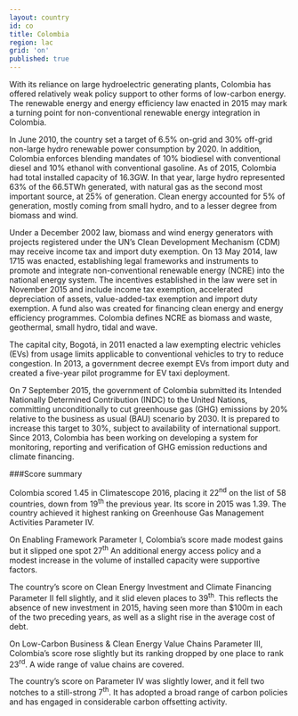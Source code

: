 ```yaml
---
layout: country
id: co
title: Colombia
region: lac
grid: 'on'
published: true
---
```


With its reliance on large hydroelectric generating plants, Colombia has offered relatively weak policy support to other forms of low-carbon energy. The renewable energy and energy efficiency law enacted in 2015 may mark a turning point for non-conventional renewable energy integration in Colombia.

In June 2010, the country set a target of 6.5% on-grid and 30% off-grid non-large hydro renewable power consumption by 2020. In addition, Colombia enforces blending mandates of 10% biodiesel with conventional diesel and 10% ethanol with conventional gasoline.
As of 2015, Colombia had total installed capacity of 16.3GW. In that year, large hydro represented 63% of the 66.5TWh generated, with natural gas as the second most important source, at 25% of generation. Clean energy accounted for 5% of generation, mostly coming from small hydro, and to a lesser degree from biomass and wind.

Under a December 2002 law, biomass and wind energy generators with projects registered under the UN’s Clean Development Mechanism (CDM) may receive income tax and import duty exemption. On 13 May 2014, law 1715 was enacted, establishing legal frameworks and instruments to promote and integrate non-conventional renewable energy (NCRE) into the national energy system. The incentives established in the law were set in November 2015 and include income tax exemption, accelerated depreciation of assets, value-added-tax exemption and import duty exemption. A fund also was created for financing clean energy and energy efficiency programmes. Colombia defines NCRE as biomass and waste, geothermal, small hydro, tidal and wave.

The capital city, Bogotá, in 2011 enacted a law exempting electric vehicles (EVs) from usage limits applicable to conventional vehicles to try to reduce congestion. In 2013, a government decree exempt EVs from import duty and created a five-year pilot programme for EV taxi deployment.

On 7 September 2015, the government of Colombia submitted its Intended Nationally Determined Contribution (INDC) to the United Nations, committing unconditionally to cut greenhouse gas (GHG) emissions by 20% relative to the business as usual (BAU) scenario by 2030. It is prepared to increase this target to 30%, subject to availability of international support. Since 2013, Colombia has been working on developing a system for monitoring, reporting and verification of GHG emission reductions and climate financing. 


###Score summary

Colombia scored 1.45 in Climatescope 2016, placing it 22<sup>nd</sup> on the list of 58 countries, down from 19<sup>th</sup>  the previous year. Its score in 2015 was 1.39. The country achieved it highest ranking on Greenhouse Gas Management Activities Parameter IV.

On Enabling Framework Parameter I, Colombia’s score made modest gains but it slipped one spot 27<sup>th</sup> An additional energy access policy and a modest increase in the volume of installed capacity were supportive factors. 

The country’s score on Clean Energy Investment and Climate Financing Parameter II fell slightly, and it slid eleven places to 39<sup>th</sup>. This reflects the absence of new investment in 2015, having seen more than $100m in each of the two preceding years, as well as a slight rise in the average cost of debt. 

On Low-Carbon Business & Clean Energy Value Chains Parameter III, Colombia’s score rose slightly but its ranking dropped by one place to rank 23<sup>rd</sup>. A wide range of value chains are covered.  

The country’s score on Parameter IV was slightly lower, and it fell two notches to a still-strong 7<sup>th</sup>. It has adopted a broad range of carbon policies and has engaged in considerable carbon offsetting activity.
